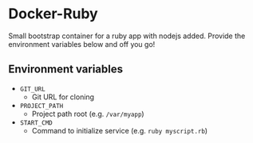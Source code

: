 Docker-Ruby
=======================

Small bootstrap container for a ruby app with nodejs added.  Provide the environment variables below and off you go!

Environment variables
---------------------

* `GIT_URL`
  - Git URL for cloning
* `PROJECT_PATH`
  - Project path root (e.g. `/var/myapp`)
* `START_CMD`
  - Command to initialize service (e.g. `ruby myscript.rb`)
